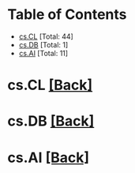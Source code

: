 <div id=toc></div>

# Table of Contents

- [cs.CL](#cs.CL) [Total: 44]
- [cs.DB](#cs.DB) [Total: 1]
- [cs.AI](#cs.AI) [Total: 11]


<div id='cs.CL'></div>

# cs.CL [[Back]](#toc)



<div id='cs.DB'></div>

# cs.DB [[Back]](#toc)



<div id='cs.AI'></div>

# cs.AI [[Back]](#toc)

